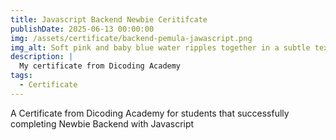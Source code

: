 ```yaml
---
title: Javascript Backend Newbie Ceritifcate
publishDate: 2025-06-13 00:00:00
img: /assets/certificate/backend-pemula-jawascript.png
img_alt: Soft pink and baby blue water ripples together in a subtle texture.
description: |
  My certificate from Dicoding Academy
tags:
  - Certificate
---
```


A Certificate from Dicoding Academy for students that successfully completing Newbie Backend with Javascript 
